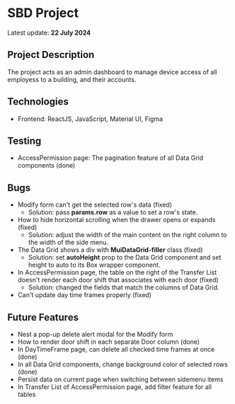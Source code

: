 # SBD Project

Latest update: **22 July 2024**

## Project Description

The project acts as an admin dashboard to manage device access of all employess to a building, and their accounts.

## Technologies

- Frontend: ReactJS, JavaScript, Material UI, Figma

## Testing

- AccessPermission page: The pagination feature of all Data Grid components (done)

## Bugs

- Modify form can't get the selected row's data (fixed)
  - Solution: pass **params.row** as a value to set a row's state.
- How to hide horizontal scrolling when the drawer opens or expands (fixed)
  - Solution: adjust the width of the main content on the right column to the width of the side menu.
- The Data Grid shows a div with **MuiDataGrid-filler** class (fixed)
  - Solution: set **autoHeight** prop to the Data Grid component and set height to auto to its Box wrapper component.
- In AccessPermission page, the table on the right of the Transfer List doesn't render each door shift that associates with each door (fixed)
  - Solution: changed the fields that match the columns of Data Grid.
- Can't update day time frames properly (fixed)

## Future Features

- Nest a pop-up delete alert modal for the Modify form
- How to render door shift in each separate Door column (done)
- In DayTimeFrame page, can delete all checked time frames at once (done)
- In all Data Grid components, change background color of selected rows (done)
- Persist data on current page when switching between sidemenu items
- In Transfer List of AccessPermission page, add filter feature for all tables
